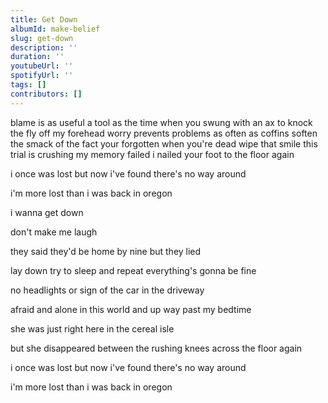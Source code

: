 ```yaml
---
title: Get Down
albumId: make-belief
slug: get-down
description: ''
duration: ''
youtubeUrl: ''
spotifyUrl: ''
tags: []
contributors: []
---
```


blame is as useful a tool as the time when you
swung with an ax to knock the fly off my forehead
worry prevents problems as often as coffins soften
the smack of the fact your forgotten when you're dead
wipe that smile this trial is crushing my memory failed
i nailed your foot to the floor again

i once was lost but now i've found there's no way around

i'm more lost than i was back in oregon



i wanna get down

don't make me laugh



they said they'd be home by nine but they lied

lay down try to sleep and repeat everything's gonna be fine

no headlights or sign of the car in the driveway

afraid and alone in this world and up way past my bedtime

she was just right here in the cereal isle

but she disappeared between the rushing knees across the floor again

i once was lost but now i've found there's no way around

i'm more lost than i was back in oregon
